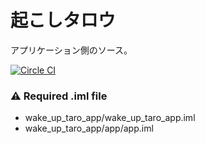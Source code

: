 # 起こしタロウ

アプリケーション側のソース。

[![Circle CI](https://circleci.com/gh/Team7-IoT/wake_up_taro_app.svg?style=svg&circle-token=285df883840cfa1463f6251bef421748ab068074)](https://circleci.com/gh/Team7-IoT/wake_up_taro_app)

### :warning: Required .iml file

- wake_up_taro_app/wake_up_taro_app.iml
- wake_up_taro_app/app/app.iml
